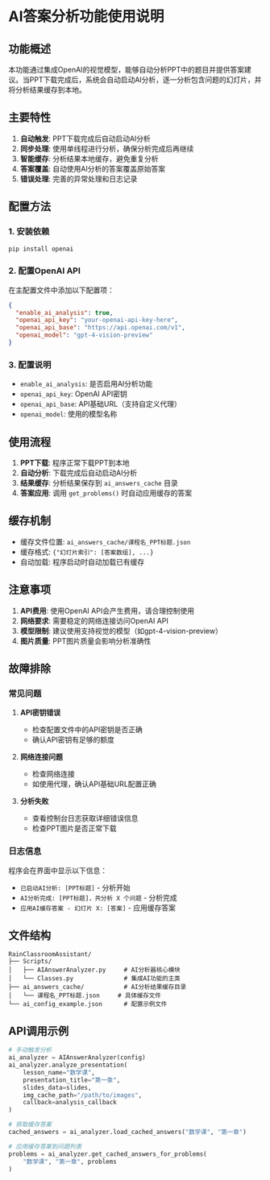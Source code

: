 # AI答案分析功能使用说明

## 功能概述

本功能通过集成OpenAI的视觉模型，能够自动分析PPT中的题目并提供答案建议。当PPT下载完成后，系统会自动启动AI分析，逐一分析包含问题的幻灯片，并将分析结果缓存到本地。

## 主要特性

1. **自动触发**: PPT下载完成后自动启动AI分析
2. **同步处理**: 使用单线程进行分析，确保分析完成后再继续
3. **智能缓存**: 分析结果本地缓存，避免重复分析
4. **答案覆盖**: 自动使用AI分析的答案覆盖原始答案
5. **错误处理**: 完善的异常处理和日志记录

## 配置方法

### 1. 安装依赖

```bash
pip install openai
```

### 2. 配置OpenAI API

在主配置文件中添加以下配置项：

```json
{
  "enable_ai_analysis": true,
  "openai_api_key": "your-openai-api-key-here",
  "openai_api_base": "https://api.openai.com/v1",
  "openai_model": "gpt-4-vision-preview"
}
```

### 3. 配置说明

- `enable_ai_analysis`: 是否启用AI分析功能
- `openai_api_key`: OpenAI API密钥
- `openai_api_base`: API基础URL（支持自定义代理）
- `openai_model`: 使用的模型名称

## 使用流程

1. **PPT下载**: 程序正常下载PPT到本地
2. **自动分析**: 下载完成后自动启动AI分析
3. **结果缓存**: 分析结果保存到 `ai_answers_cache` 目录
4. **答案应用**: 调用 `get_problems()` 时自动应用缓存的答案

## 缓存机制

- 缓存文件位置: `ai_answers_cache/课程名_PPT标题.json`
- 缓存格式: `{"幻灯片索引": [答案数组], ...}`
- 自动加载: 程序启动时自动加载已有缓存

## 注意事项

1. **API费用**: 使用OpenAI API会产生费用，请合理控制使用
2. **网络要求**: 需要稳定的网络连接访问OpenAI API
3. **模型限制**: 建议使用支持视觉的模型（如gpt-4-vision-preview）
4. **图片质量**: PPT图片质量会影响分析准确性

## 故障排除

### 常见问题

1. **API密钥错误**
   - 检查配置文件中的API密钥是否正确
   - 确认API密钥有足够的额度

2. **网络连接问题**
   - 检查网络连接
   - 如使用代理，确认API基础URL配置正确

3. **分析失败**
   - 查看控制台日志获取详细错误信息
   - 检查PPT图片是否正常下载

### 日志信息

程序会在界面中显示以下信息：
- `已启动AI分析: [PPT标题]` - 分析开始
- `AI分析完成: [PPT标题]，共分析 X 个问题` - 分析完成
- `应用AI缓存答案 - 幻灯片 X: [答案]` - 应用缓存答案

## 文件结构

```
RainClassroomAssistant/
├── Scripts/
│   ├── AIAnswerAnalyzer.py     # AI分析器核心模块
│   └── Classes.py              # 集成AI功能的主类
├── ai_answers_cache/           # AI分析结果缓存目录
│   └── 课程名_PPT标题.json     # 具体缓存文件
└── ai_config_example.json      # 配置示例文件
```

## API调用示例

```python
# 手动触发分析
ai_analyzer = AIAnswerAnalyzer(config)
ai_analyzer.analyze_presentation(
    lesson_name="数学课",
    presentation_title="第一章",
    slides_data=slides,
    img_cache_path="/path/to/images",
    callback=analysis_callback
)

# 获取缓存答案
cached_answers = ai_analyzer.load_cached_answers("数学课", "第一章")

# 应用缓存答案到问题列表
problems = ai_analyzer.get_cached_answers_for_problems(
    "数学课", "第一章", problems
)
```
